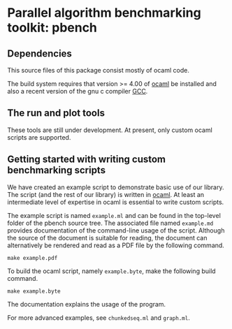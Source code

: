 Parallel algorithm benchmarking toolkit: pbench
===============================================

Dependencies
------------

This source files of this package consist mostly of
ocaml code.

The build system requires that version >= 4.00 of
[ocaml](http://www.ocaml.org/) be installed and also
a recent version of the gnu c compiler 
[GCC](http://gcc.gnu.org/).

The run and plot tools
----------------------

These tools are still under development. At present,
only custom ocaml scripts are supported.

Getting started with writing custom benchmarking scripts
--------------------------------------------------------

We have created an example script to demonstrate basic use
of our library. The script (and the rest of our library)
is written in [ocaml](http://www.ocaml.org/). At least
an intermediate level of expertise in ocaml is essential
to write custom scripts.

The example script is named `example.ml` and can be found
in the top-level folder of the pbench source tree. 
The associated file named `example.md` provides documentation
of the command-line usage of the script. Although the
source of the document is suitable for reading, the document
can alternatively be rendered and read as a PDF file by the 
following command.

    make example.pdf

To build the ocaml script, namely `example.byte`, make the
following build command.

    make example.byte
    
The documentation explains the usage of the program.

For more advanced examples, see `chunkedseq.ml` and 
`graph.ml`.



